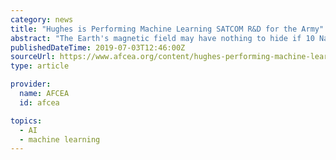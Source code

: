```yaml
---
category: news
title: "Hughes is Performing Machine Learning SATCOM R&D for the Army"
abstract: "The Earth's magnetic field may have nothing to hide if 10 National Geospatial-Intelligence Agency innovation awards bear fruit."
publishedDateTime: 2019-07-03T12:46:00Z
sourceUrl: https://www.afcea.org/content/hughes-performing-machine-learning-satcom-rd-army
type: article

provider:
  name: AFCEA
  id: afcea

topics:
  - AI
  - machine learning
---
```

